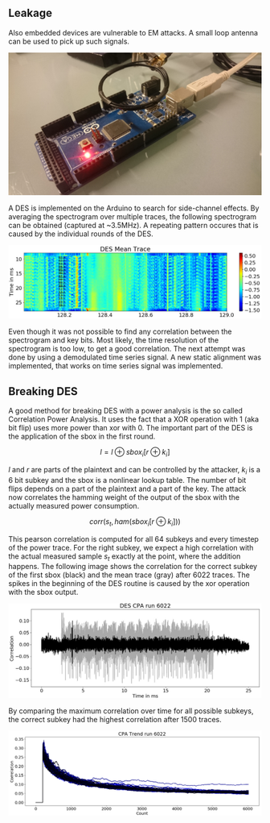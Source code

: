 ## Leakage
Also embedded devices are vulnerable to EM attacks.
A small loop antenna can be used to pick up such signals.

![alt tag](images/setup-arduino.jpg)

A DES is implemented on the Arduino to search for side-channel effects.
By averaging the spectrogram over multiple traces, the following spectrogram can be obtained (captured at ~3.5MHz).
A repeating pattern occures that is caused by the individual rounds of the DES.

![alt tag](images/arduino-des-mean.jpg)

Even though it was not possible to find any correlation between the spectrogram and key bits.
Most likely, the time resolution of the spectrogram is too low, to get a good correlation.
The next attempt was done by using a demodulated time series signal.
A new static alignment was implemented, that works on time series signal was implemented.

## Breaking DES
A good method for breaking DES with a power analysis is the so called Correlation Power Analysis.
It uses the fact that a XOR operation with 1 (aka bit flip) uses more power than xor with 0.
The important part of the DES is the application of the sbox in the first round.

$$ l = l \oplus sbox_i[r \oplus k_i] $$

$l$ and $r$ are parts of the plaintext and can be controlled by the attacker, $k_i$ is a 6 bit subkey and the sbox is a nonlinear lookup table.
The number of bit flips depends on a part of the plaintext and a part of the key.
The attack now correlates the hamming weight of the output of the sbox with the actually measured power consumption.

$$ corr(s_t, ham(sbox_i[r \oplus k_i])) $$

This pearson correlation is computed for all 64 subkeys and every timestep of the power trace.
For the right subkey, we expect a high correlation with the actual measured sample $s_t$ exactly at the point, where the addition happens.
The following image shows the correlation for the correct subkey of the first sbox (black) and the mean trace (gray) after 6022 traces.
The spikes in the beginning of the DES routine is caused by the xor operation with the sbox output.

![alt tag](images/des-corr-osr-666.jpg)

By comparing the maximum correlation over time for all possible subkeys, the correct subkey had the highest correlation after 1500 traces.

![alt tag](images/des-trend-osr-666.jpg)
